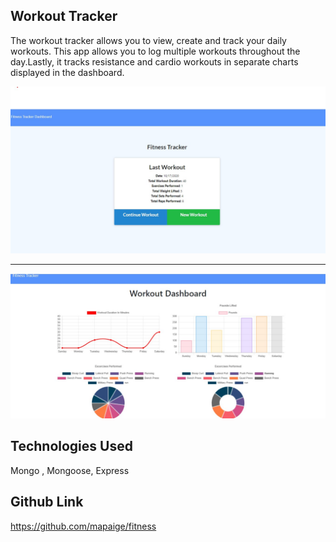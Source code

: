 ## Workout Tracker 
The workout tracker allows you to view, create and track your daily workouts. This app allows you to log  multiple workouts throughout the day.Lastly, it tracks resistance and cardio workouts in separate charts displayed in the dashboard.

<img src="assets\front.jpg">

<hr>

<img src="assets\dashboard.jpg">

## Technologies Used
Mongo , Mongoose, Express 


 ## Github Link 
https://github.com/mapaige/fitness